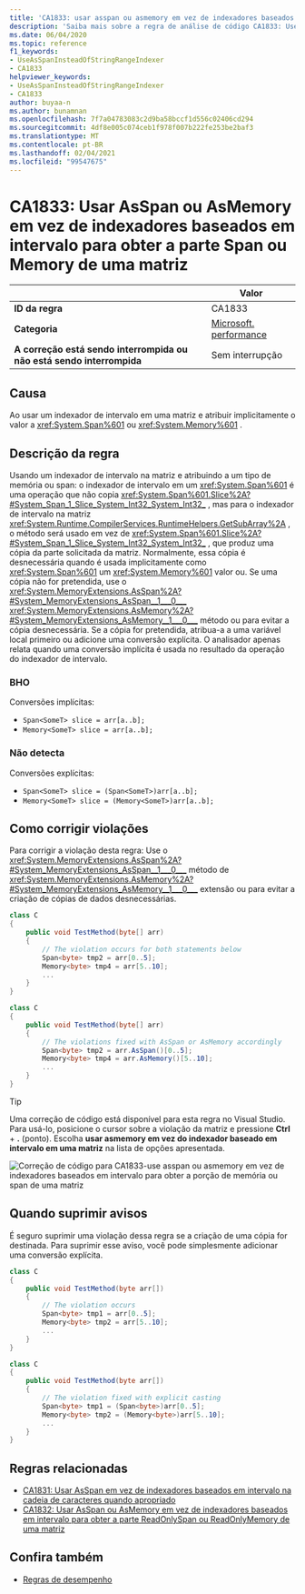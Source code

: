 ```yaml
---
title: 'CA1833: usar asspan ou asmemory em vez de indexadores baseados em intervalo para obter a porção de memória ou span de uma matriz (análise de código)'
description: 'Saiba mais sobre a regra de análise de código CA1833: Use asspan ou asmemory em vez de indexadores baseados em intervalo para obter a porção de memória ou span de uma matriz'
ms.date: 06/04/2020
ms.topic: reference
f1_keywords:
- UseAsSpanInsteadOfStringRangeIndexer
- CA1833
helpviewer_keywords:
- UseAsSpanInsteadOfStringRangeIndexer
- CA1833
author: buyaa-n
ms.author: bunamnan
ms.openlocfilehash: 7f7a04783083c2d9ba58bccf1d556c02406cd294
ms.sourcegitcommit: 4df8e005c074ceb1f978f007b222fe253be2baf3
ms.translationtype: MT
ms.contentlocale: pt-BR
ms.lasthandoff: 02/04/2021
ms.locfileid: "99547675"
---
```

# <a name="ca1833-use-asspan-or-asmemory-instead-of-range-based-indexers-for-getting-span-or-memory-portion-of-an-array"></a>CA1833: Usar AsSpan ou AsMemory em vez de indexadores baseados em intervalo para obter a parte Span ou Memory de uma matriz

| | Valor |
|-|-|
| **ID da regra** |CA1833|
| **Categoria** |[Microsoft. performance](performance-warnings.md)|
| **A correção está sendo interrompida ou não está sendo interrompida** |Sem interrupção|

## <a name="cause"></a>Causa

Ao usar um indexador de intervalo em uma matriz e atribuir implicitamente o valor a <xref:System.Span%601> ou <xref:System.Memory%601> .

## <a name="rule-description"></a>Descrição da regra

Usando um indexador de intervalo na matriz e atribuindo a um tipo de memória ou span: o indexador de intervalo em um <xref:System.Span%601> é uma operação que não copia <xref:System.Span%601.Slice%2A?#System_Span_1_Slice_System_Int32_System_Int32_> , mas para o indexador de intervalo na matriz <xref:System.Runtime.CompilerServices.RuntimeHelpers.GetSubArray%2A> , o método será usado em vez de <xref:System.Span%601.Slice%2A?#System_Span_1_Slice_System_Int32_System_Int32_> , que produz uma cópia da parte solicitada da matriz. Normalmente, essa cópia é desnecessária quando é usada implicitamente como <xref:System.Span%601> um <xref:System.Memory%601> valor ou. Se uma cópia não for pretendida, use o <xref:System.MemoryExtensions.AsSpan%2A?#System_MemoryExtensions_AsSpan__1___0___> <xref:System.MemoryExtensions.AsMemory%2A?#System_MemoryExtensions_AsMemory__1___0___> método ou para evitar a cópia desnecessária. Se a cópia for pretendida, atribua-a a uma variável local primeiro ou adicione uma conversão explícita. O analisador apenas relata quando uma conversão implícita é usada no resultado da operação do indexador de intervalo.

### <a name="detects"></a>BHO

Conversões implícitas:

- `Span<SomeT> slice = arr[a..b];`
- `Memory<SomeT> slice = arr[a..b];`

### <a name="does-not-detect"></a>Não detecta

Conversões explícitas:

- `Span<SomeT> slice = (Span<SomeT>)arr[a..b];`
- `Memory<SomeT> slice = (Memory<SomeT>)arr[a..b];`

## <a name="how-to-fix-violations"></a>Como corrigir violações

Para corrigir a violação desta regra: Use o <xref:System.MemoryExtensions.AsSpan%2A?#System_MemoryExtensions_AsSpan__1___0___> método de <xref:System.MemoryExtensions.AsMemory%2A?#System_MemoryExtensions_AsMemory__1___0___> extensão ou para evitar a criação de cópias de dados desnecessárias.

```csharp
class C
{
    public void TestMethod(byte[] arr)
    {
        // The violation occurs for both statements below
        Span<byte> tmp2 = arr[0..5];
        Memory<byte> tmp4 = arr[5..10];
        ...
    }
}
```

```csharp
class C
{
    public void TestMethod(byte[] arr)
    {
        // The violations fixed with AsSpan or AsMemory accordingly
        Span<byte> tmp2 = arr.AsSpan()[0..5];
        Memory<byte> tmp4 = arr.AsMemory()[5..10];
        ...
    }
}
```

> [!TIP]
> Uma correção de código está disponível para esta regra no Visual Studio. Para usá-lo, posicione o cursor sobre a violação da matriz e pressione **Ctrl** + **.** (ponto). Escolha **usar asmemory em vez do indexador baseado em intervalo em uma matriz** na lista de opções apresentada.
>
> ![Correção de código para CA1833-use asspan ou asmemory em vez de indexadores baseados em intervalo para obter a porção de memória ou span de uma matriz](media/ca1833_codefix.png)

## <a name="when-to-suppress-warnings"></a>Quando suprimir avisos

É seguro suprimir uma violação dessa regra se a criação de uma cópia for destinada. Para suprimir esse aviso, você pode simplesmente adicionar uma conversão explícita.

```csharp
class C
{
    public void TestMethod(byte arr[])
    {
        // The violation occurs
        Span<byte> tmp1 = arr[0..5];
        Memory<byte> tmp2 = arr[5..10];
        ...
    }
}
```

```csharp
class C
{
    public void TestMethod(byte arr[])
    {
        // The violation fixed with explicit casting
        Span<byte> tmp1 = (Span<byte>)arr[0..5];
        Memory<byte> tmp2 = (Memory<byte>)arr[5..10];
        ...
    }
}
```

## <a name="related-rules"></a>Regras relacionadas

- [CA1831: Usar AsSpan em vez de indexadores baseados em intervalo na cadeia de caracteres quando apropriado](ca1831.md)
- [CA1832: Usar AsSpan ou AsMemory em vez de indexadores baseados em intervalo para obter a parte ReadOnlySpan ou ReadOnlyMemory de uma matriz](ca1832.md)

## <a name="see-also"></a>Confira também

- [Regras de desempenho](performance-warnings.md)
